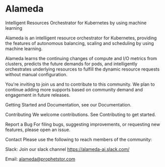 # Alameda
Intelligent Resources Orchestrator for Kubernetes by using machine learning

Alameda is an intelligent resource orchestrator for Kubernetes, providing the features of autonomous balancing, scaling and scheduling by using machine learning.

Alameda learns the continuing changes of compute and I/O metrics from clusters, predicts the future demands for pods, and intelligently orchestrates underlying resources to fulfill the dynamic resource requests without manual configuration.

You're inviting to join us and to contribute to this community. We plan to continue adding more supports based on community demand and engagement in future releases.

Getting Started and Documentation, see our Documentation.

Contributing We welcome contributions. See Contributing to get started.

Report a Bug For filing bugs, suggesting improvements, or requesting new features, please open an issue.


Contact Please use the following to reach members of the community:

Slack: Join our slack channel https://alameda-ai.slack.com/

Email: alameda@prophetstor.com
